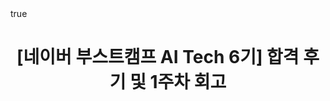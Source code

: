 ---
title: "[네이버 부스트캠프 AI Tech 6기] 합격 후기 및 1주차 회고"
categories:       
    - MLE
tags:           
    - 구현
    - MLE
comments: true
last_modified_at : 2023-11-10 13:00:00
toc: true
math: true
---